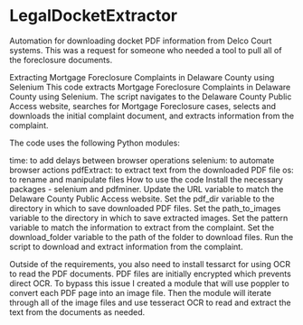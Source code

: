 # LegalDocketExtractor
Automation for downloading docket PDF information from Delco Court systems. This was a request for someone who needed a tool to pull all of the foreclosure documents.

Extracting Mortgage Foreclosure Complaints in Delaware County using Selenium
This code extracts Mortgage Foreclosure Complaints in Delaware County using Selenium. The script navigates to the Delaware County Public Access website, searches for Mortgage Foreclosure cases, selects and downloads the initial complaint document, and extracts information from the complaint.

The code uses the following Python modules:

time: to add delays between browser operations
selenium: to automate browser actions
pdfExtract: to extract text from the downloaded PDF file
os: to rename and manipulate files
How to use the code
Install the necessary packages - selenium and pdfminer.
Update the URL variable to match the Delaware County Public Access website.
Set the pdf_dir variable to the directory in which to save downloaded PDF files.
Set the path_to_images variable to the directory in which to save extracted images.
Set the pattern variable to match the information to extract from the complaint.
Set the download_folder variable to the path of the folder to download files.
Run the script to download and extract information from the complaint.

Outside of the requirements, you also need to install tessarct for using OCR to read the PDF documents. PDF files are initially encrypted which prevents direct OCR. To bypass this issue I created a module that will use poppler to convert each PDF page into an image file. Then the module will iterate through all of the image files and use tesseract OCR to read and extract the text from the documents as needed.
